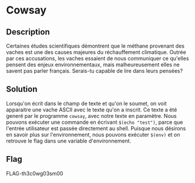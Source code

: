 # Cowsay

## Description

Certaines études scientifiques démontrent que le méthane provenant des vaches est une des causes majeures du réchauffement climatique. Outrée par ces accusations, les vaches essaient de nous communiquer ce qu'elles pensent des enjeux environnementaux, mais malheureusement elles ne savent pas parler français. Serais-tu capable de lire dans leurs pensées?

## Solution

Lorsqu'on écrit dans le champ de texte et qu'on le soumet, on voit apparaitre une vache ASCII avec le texte qu'on a inscrit. Ce texte a été generé par le programme `cowsay`, avec notre texte en paramètre. Nous pouvons exécuter une commande en écrivant `$(echo "test")`, parce que l'entrée utilisateur est passée directement au shell. Puisque nous désirons en savoir plus sur l'environnement, nous pouvons exécuter `$(env)` et on retrouve le flag dans une variable d'environnement.

## Flag

FLAG-th3c0wg03sm00
